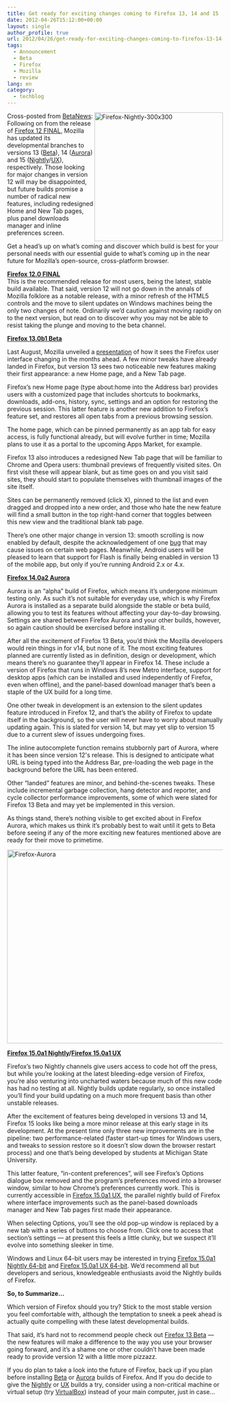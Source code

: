 ```yaml
---
title: Get ready for exciting changes coming to Firefox 13, 14 and 15
date: 2012-04-26T15:12:00+00:00
layout: single
author_profile: true
url: 2012/04/26/get-ready-for-exciting-changes-coming-to-firefox-13-14-and-15/
tags:
  - Announcement
  - Beta
  - Firefox
  - Mozilla
  - review
lang: en
category: 
  - techblog
---
```

[<img title="Firefox-Nightly-300x300" border="0" alt="Firefox-Nightly-300x300" align="right" src="http://lh5.ggpht.com/-Gc51LyCD_5E/T5lej2-UpOI/AAAAAAAAFuE/Uiwvv4ff_OQ/Firefox-Nightly-300x300_thumb%25255B2%25255D.png?imgmax=800" width="300" height="300" />](http://lh5.ggpht.com/-y6kIxjMCIHs/T5lefc4GcDI/AAAAAAAAFt8/2cWvOjWW6gM/s1600-h/Firefox-Nightly-300x300%25255B4%25255D.png)Cross-posted from <a href="http://betanews.com/2012/04/26/get-ready-for-exciting-changes-coming-with-firefox-13-14-and-15/" target="_blank">BetaNews</a>: Following on from the release of <a href="/2012/04/firefox-and-thunderbird-12-are-out.html" target="_blank">Firefox 12 FINAL</a>, Mozilla has updated its developmental branches to versions 13 ([Beta](http://www.downloadcrew.com/article/25727-firefox_beta)), 14 ([Aurora](http://www.downloadcrew.com/article/21612-firefox_aurora)) and 15 ([Nightly](http://www.downloadcrew.com/article/22815-firefox_nightly)/[UX](http://www.downloadcrew.com/article/25064-firefox_ux)), respectively. Those looking for major changes in version 12 will may be disappointed, but future builds promise a number of radical new features, including redesigned Home and New Tab pages, plus panel downloads manager and inline preferences screen. 

Get a head’s up on what’s coming and discover which build is best for your personal needs with our essential guide to what’s coming up in the near future for Mozilla’s open-source, cross-platform browser. 

**<a href="/2012/04/firefox-and-thunderbird-12-are-out.html" target="_blank">Firefox 12.0 FINAL</a>**  
This is the recommended release for most users, being the latest, stable build available. That said, version 12 will not go down in the annals of Mozilla folklore as a notable release, with a minor refresh of the HTML5 controls and the move to silent updates on Windows machines being the only two changes of note. Ordinarily we’d caution against moving rapidly on to the next version, but read on to discover why you may not be able to resist taking the plunge and moving to the beta channel. 

**[Firefox 13.0b1 Beta](http://www.downloadcrew.com/article/25727-firefox_beta)** 

Last August, Mozilla unveiled a [presentation](http://people.mozilla.com/~shorlander/ux-presentation/ux-presentation.html) of how it sees the Firefox user interface changing in the months ahead. A few minor tweaks have already landed in Firefox, but version 13 sees two noticeable new features making their first appearance: a new Home page, and a New Tab page. 

Firefox’s new Home page (type about:home into the Address bar) provides users with a customized page that includes shortcuts to bookmarks, downloads, add-ons, history, sync, settings and an option for restoring the previous session. This latter feature is another new addition to Firefox’s feature set, and restores all open tabs from a previous browsing session. 

The home page, which can be pinned permanently as an app tab for easy access, is fully functional already, but will evolve further in time; Mozilla plans to use it as a portal to the upcoming Apps Market, for example. 

Firefox 13 also introduces a redesigned New Tab page that will be familiar to Chrome and Opera users: thumbnail previews of frequently visited sites. On first visit these will appear blank, but as time goes on and you visit said sites, they should start to populate themselves with thumbnail images of the site itself. 

Sites can be permanently removed (click X), pinned to the list and even dragged and dropped into a new order, and those who hate the new feature will find a small button in the top right-hand corner that toggles between this new view and the traditional blank tab page. 

There’s one other major change in version 13: smooth scrolling is now enabled by default, despite the acknowledgement of one [bug](https://bugzilla.mozilla.org/show_bug.cgi?id=206438) that may cause issues on certain web pages. Meanwhile, Android users will be pleased to learn that support for Flash is finally being enabled in version 13 of the mobile app, but only if you’re running Android 2.x or 4.x. 

**[Firefox 14.0a2 Aurora](http://www.downloadcrew.com/article/21612-firefox_aurora)** 

Aurora is an “alpha” build of Firefox, which means it’s undergone minimum testing only. As such it’s not suitable for everyday use, which is why Firefox Aurora is installed as a separate build alongside the stable or beta build, allowing you to test its features without affecting your day-to-day browsing. Settings are shared between Firefox Aurora and your other builds, however, so again caution should be exercised before installing it. 

After all the excitement of Firefox 13 Beta, you’d think the Mozilla developers would rein things in for v14, but none of it. The most exciting features planned are currently listed as in definition, design or development, which means there’s no guarantee they’ll appear in Firefox 14. These include a version of Firefox that runs in Windows 8’s new Metro interface, support for desktop apps (which can be installed and used independently of Firefox, even when offline), and the panel-based download manager that’s been a staple of the UX build for a long time. 

One other tweak in development is an extension to the silent updates feature introduced in Firefox 12, and that’s the ability of Firefox to update itself in the background, so the user will never have to worry about manually updating again. This is slated for version 14, but may yet slip to version 15 due to a current slew of issues undergoing fixes. 

The inline autocomplete function remains stubbornly part of Aurora, where it has been since version 12's release. This is designed to anticipate what URL is being typed into the Address Bar, pre-loading the web page in the background before the URL has been entered. 

Other “landed” features are minor, and behind-the-scenes tweaks. These include incremental garbage collection, hang detector and reporter, and cycle collector performance improvements, some of which were slated for Firefox 13 Beta and may yet be implemented in this version. 

As things stand, there’s nothing visible to get excited about in Firefox Aurora, which makes us think it’s probably best to wait until it gets to Beta before seeing if any of the more exciting new features mentioned above are ready for their move to primetime. 

[<img title="Firefox-Aurora" border="0" alt="Firefox-Aurora" src="http://lh6.ggpht.com/-goK3CltjtOU/T5le07K1eYI/AAAAAAAAFuU/SAG6L0vySzI/Firefox-Aurora_thumb%25255B2%25255D.jpg?imgmax=800" width="600" height="451" />](http://lh6.ggpht.com/-G5Lh_tMyxdg/T5lexb8z5wI/AAAAAAAAFuM/spvGg036-Qs/s1600-h/Firefox-Aurora%25255B2%25255D.jpg) 

**[Firefox 15.0a1 Nightly](http://www.downloadcrew.com/article/22815-firefox_nightly)/[Firefox 15.0a1 UX](http://www.downloadcrew.com/article/25064-firefox_ux)** 

Firefox’s two Nightly channels give users access to code hot off the press, but while you’re looking at the latest bleeding-edge version of Firefox, you’re also venturing into uncharted waters because much of this new code has had no testing at all. Nightly builds update regularly, so once installed you’ll find your build updating on a much more frequent basis than other unstable releases. 

After the excitement of features being developed in versions 13 and 14, Firefox 15 looks like being a more minor release at this early stage in its development. At the present time only three new improvements are in the pipeline: two performance-related (faster start-up times for Windows users, and tweaks to session restore so it doesn’t slow down the browser restart process) and one that’s being developed by students at Michigan State University. 

This latter feature, “in-content preferences”, will see Firefox’s Options dialogue box removed and the program’s preferences moved into a browser window, similar to how Chrome’s preferences currently work. This is currently accessible in [Firefox 15.0a1 UX](http://www.downloadcrew.com/article/25064-firefox_ux), the parallel nightly build of Firefox where interface improvements such as the panel-based downloads manager and New Tab pages first made their appearance. 

When selecting Options, you’ll see the old pop-up window is replaced by a new tab with a series of buttons to choose from. Click one to access that section’s settings — at present this feels a little clunky, but we suspect it’ll evolve into something sleeker in time. 

Windows and Linux 64-bit users may be interested in trying [Firefox 15.0a1 Nightly 64-bit](http://www.downloadcrew.com/article/25739-firefox_nightly) and [Firefox 15.0a1 UX 64-bit](http://www.downloadcrew.com/article/25743-firefox_ux_64bit). We’d recommend all but developers and serious, knowledgeable enthusiasts avoid the Nightly builds of Firefox. 

**So, to Summarize…** 

Which version of Firefox should you try? Stick to the most stable version you feel comfortable with, although the temptation to sneek a peek ahead is actually quite compelling with these latest developmental builds. 

That said, it’s hard not to recommend people check out [Firefox 13 Beta](http://www.downloadcrew.com/article/25727-firefox_beta) — the new features will make a difference to the way you use your browser going forward, and it’s a shame one or other couldn’t have been made ready to provide version 12 with a little more pizzazz. 

If you do plan to take a look into the future of Firefox, back up if you plan before installing [Beta](http://www.downloadcrew.com/article/25727-firefox_beta) or [Aurora](http://www.downloadcrew.com/article/21612-firefox_aurora) builds of Firefox. And If you do decide to give the [Nightly](http://www.downloadcrew.com/article/22815-firefox_nightly) or [UX](http://www.downloadcrew.com/article/25064-firefox_ux) builds a try, consider using a non-critical machine or virtual setup (try [VirtualBox](http://www.downloadcrew.com/article/17-virtualbox)) instead of your main computer, just in case…